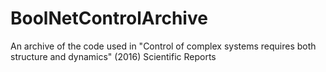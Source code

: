 # BoolNetControlArchive
An archive of the code used in "Control of complex systems requires both structure and dynamics" (2016) Scientific Reports
